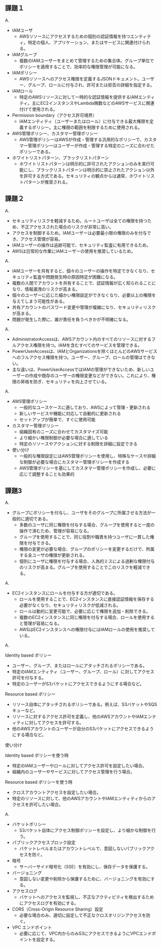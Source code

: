 ## 課題１

A.

- IAMユーザ
  - AWSリソースにアクセスするための個別の認証情報を持つエンティティ。特定の個人、アプリケーション、またはサービスに関連付けられる。
- IAMグループ
  - 複数のIAMユーザーをまとめて管理するための集合体。グループ単位でポリシーを適用することで、効率的な権限管理が可能になる。
- IAMポリシー
  - AWSリソースへのアクセス権限を定義するJSONドキュメント。ユーザー、グループ、ロールに付与され、許可または拒否の詳細を指定する。
- IAMロール
  - 特定のAWSリソースに対して一時的な認証情報を提供するIAMエンティティ。主にEC2インスタンスやLambda関数などのAWSサービスに関連付けて使用される。
- Permission boundary（アクセス許可境界）
  - IAMエンティティ（ユーザーまたはロール）に付与できる最大権限を定義するポリシー。主に権限の範囲を制限するために使用される。
- AWS管理ポリシー、カスタマー管理ポリシー
  - AWS管理ポリシーはAWSが作成・管理する汎用的なポリシーで、カスタマー管理ポリシーはユーザーが作成・管理する特定のニーズに合わせたポリシーである。
- ホワイトリストパターン、ブラックリストパターン
  - ホワイトリストパターンは明示的に許可されたアクションのみを実行可能にし、ブラックリストパターンは明示的に禁止されたアクション以外を許可する方式である。セキュリティの観点からは通常、ホワイトリストパターンが推奨される。

## 課題２
A.

- セキュリティリスクを軽減するため。ルートユーザは全ての権限を持つため、不正アクセスされた場合のリスクが非常に高い。
- アクセスを制御するため。IAMユーザーは必要最小限の権限のみを付与でき、アクセス管理が容易。
- IAMユーザーの操作は追跡可能で、セキュリティ監査に有用できるため。
- AWSは日常的な作業にIAMユーザーの使用を推奨しているため。

A.

- IAMユーザーを共有すると、個々のユーザーの操作を特定できなくなり、セキュリティ監査や問題発生時の原因特定が困難になる。
- 複数の人間でアカウントを共有することで、認証情報が広く知られることになり、情報漏洩のリスクが高まる。
- 個々のユーザーに応じた細かい権限設定ができなくなり、必要以上の権限を与えてしまう可能性がある。
- 共有アカウントのパスワード変更や管理が複雑になり、セキュリティリスクが高まる。
- 問題が発生した際に、誰が責任を負うべきかが不明確になる。

A.

- AdministratorAccessは、AWSアカウント内のすべてのリソースに対するフルアクセス権限を持つ。IAMを含むすべてのサービスを管理できる。
- PowerUserAccessは、IAMとOrganizationsを除くほとんどのAWSサービスへのフルアクセス権限を持つ。ユーザー、グループ、ロールの管理はできない。
- 主な違いは、PowerUserAccessではIAMの管理ができないため、新しいユーザーの作成や既存のユーザーの権限変更などができない。これにより、権限の昇格を防ぎ、セキュリティを向上させている。

A.

- AWS管理ポリシー
  - 一般的なユースケースに適しており、AWSによって管理・更新される
  - 新しいサービスや機能に対応して自動的に更新される
  - セットアップが簡単で、すぐに使用可能
- カスタマー管理ポリシー
  - 組織固有のニーズに合わせてカスタマイズ可能
  - より細かい権限制御が必要な場合に適している
  - 特定のリソースやアクションに対する制限を詳細に設定できる
- 使い分け
  - 一般的な権限設定にはAWS管理ポリシーを使用し、特殊なケースや詳細な制御が必要な場合にカスタマー管理ポリシーを作成する
  - AWS管理ポリシーを基にしてカスタマー管理ポリシーを作成し、必要に応じて調整することも効果的

## 課題3
A.

- グループにポリシーを付与し、ユーザをそのグループに所属させる方法が一般的に適切である。
  - 多数のユーザに同じ権限を付与する場合、グループを使用すると一度の操作で済むため、管理が容易になる。
  - グループを使用することで、同じ役割や職責を持つユーザに一貫した権限を付与できる。
  - 権限の変更が必要な場合、グループのポリシーを変更するだけで、所属する全ユーザの権限が更新される。
  - 個別にユーザに権限を付与する場合、人為的ミスによる過剰な権限付与のリスクが高まる。グループを使用することでこのリスクを軽減できる。

A.

- EC2インスタンスにロールを付与する方が適切である。
  - ロールを使用することで、EC2インスタンスに直接認証情報を保存する必要がなくなり、セキュリティリスクが低減される。
  - ロールは動的に変更可能で、必要に応じて権限を追加・削除できる。
  - 複数のEC2インスタンスに同じ権限を付与する場合、ロールを使用すると管理が容易になる。
  - AWSはEC2インスタンスへの権限付与にはIAMロールの使用を推奨している。

A.

Identity based ポリシー
- ユーザー、グループ、またはロールにアタッチされるポリシーである。
- 特定のIAMエンティティ（ユーザー、グループ、ロール）に対してアクセス許可を付与する。
- 特定のユーザーがS3バケットにアクセスできるようにする場合など。

Resource based ポリシー
- リソース自体にアタッチされるポリシーである。例えば、S3バケットやSQSキューなど。
- リソースに対するアクセス許可を定義し、他のAWSアカウントやIAMエンティティに対してアクセスを許可する。
- 他のAWSアカウントのユーザーが自分のS3バケットにアクセスできるようにする場合など。

使い分け

Identity based ポリシーを使う時
- 特定のIAMユーザーやロールに対してアクセス許可を設定したい場合。
- 組織内のユーザーやサービスに対してアクセス管理を行う場合。

Resource based ポリシーを使う時
- クロスアカウントアクセスを設定したい場合。
- 特定のリソースに対して、他のAWSアカウントやIAMエンティティからのアクセスを許可したい場合。

A.

- バケットポリシー
  - S3バケット自体にアクセス制御ポリシーを設定し、より細かな制御を行う。
- パブリックアクセスブロック設定
  - バケットレベルまたはアカウントレベルで、意図しないパブリックアクセスを防ぐ。
- 暗号
  - サーバーサイド暗号化（SSE）を有効にし、保存データを保護する。
- バージョニング
  - 意図しない変更や削除から保護するために、バージョニングを有効にする。
- アクセスログ
  - バケットへのアクセスを監視し、不正なアクティビティを検出するためにアクセスログを有効にする。
- CORS（Cross-Origin Resource Sharing）設定
  - 必要な場合のみ、適切に設定して不正なクロスオリジンアクセスを防ぐ。
- VPC エンドポイント
  - 必要に応じて、VPC内からのみS3にアクセスできるようにVPCエンドポイントを設定する。
